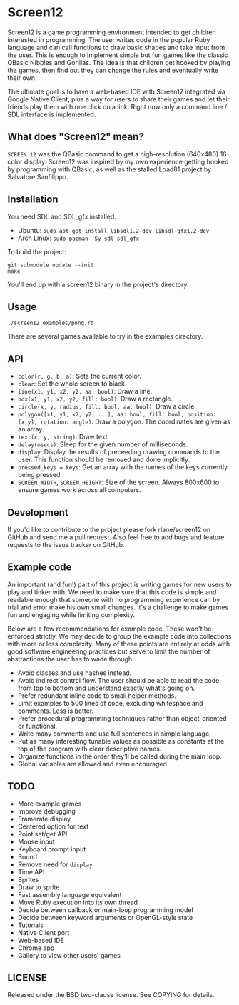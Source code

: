 Screen12
========

Screen12 is a game programming environment intended to get children interested in programming. The user writes code in the popular Ruby language and can call functions to draw basic shapes and take input from the user. This is enough to implement simple but fun games like the classic QBasic Nibbles and Gorillas. The idea is that children get hooked by playing the games, then find out they can change the rules and eventually write their own.

The ultimate goal is to have a web-based IDE with Screen12 integrated via Google Native Client, plus a way for users to share their games and let their friends play them with one click on a link. Right now only a command line / SDL interface is implemented.

What does "Screen12" mean?
--------------------------

`SCREEN 12` was the QBasic command to get a high-resolution (640x480) 16-color display. Screen12 was inspired by my own experience getting hooked by programming with QBasic, as well as the stalled Load81 project by Salvatore Sanfilippo.

Installation
------------

You need SDL and SDL_gfx installed.

 - Ubuntu: `sudo apt-get install libsdl1.2-dev libsdl-gfx1.2-dev`
 - Arch Linux: `sudo pacman -Sy sdl sdl_gfx`

To build the project:

```
git submodule update --init
make
```

You'll end up with a screen12 binary in the project's directory.

Usage
-----

`./screen12 examples/pong.rb`

There are several games available to try in the examples directory.

API
---

 - `color(r, g, b, a)`: Sets the current color.
 - `clear`: Set the whole screen to black.
 - `line(x1, y1, x2, y2, aa: bool)`: Draw a line.
 - `box(x1, y1, x2, y2, fill: bool)`: Draw a rectangle.
 - `circle(x, y, radius, fill: bool, aa: bool)`: Draw a circle.
 - `polygon([x1, y1, x2, y2, ...], aa: bool, fill: bool, position: [x,y],
   rotation: angle)`: Draw a polygon. The coordinates are given as an array.
 - `text(x, y, string)`: Draw text.
 - `delay(msecs)`: Sleep for the given number of milliseconds.
 - `display`: Display the results of preceeding drawing commands to the user. This
   function should be removed and done implicitly.
 - `pressed_keys = keys`: Get an array with the names of the keys currently
   being pressed.
 - `SCREEN_WIDTH`, `SCREEN_HEIGHT`: Size of the screen. Always 800x600 to
   ensure games work across all computers.

Development
-----------

If you'd like to contribute to the project please fork rlane/screen12 on GitHub and send me a pull request. Also feel free to add bugs and feature requests to the issue tracker on GitHub.

Example code
------------

An important (and fun!) part of this project is writing games for new users to play and tinker with. We need to make sure that this code is simple and readable enough that someone with no programming experience can by trial and error make his own small changes. It's a challenge to make games fun and engaging while limiting complexity.

Below are a few recommendations for example code. These won't be enforced strictly. We may decide to group the example code into collections with more or less complexity. Many of these points are entirely at odds with good software engineering practices but serve to limit the number of abstractions the user has to wade through.

 - Avoid classes and use hashes instead.
 - Avoid indirect control flow. The user should be able to read the code from
   top to bottom and understand exactly what's going on.
 - Prefer redundant inline code to small helper methods.
 - Limit examples to 500 lines of code, excluding whitespace and comments. Less
   is better.
 - Prefer procedural programming techniques rather than object-oriented or
   functional.
 - Write many comments and use full sentences in simple language.
 - Put as many interesting tunable values as possible as constants at the top
   of the program with clear descriptive names.
 - Organize functions in the order they'll be called during the main loop.
 - Global variables are allowed and even encouraged.

TODO
----

 - More example games
 - Improve debugging
 - Framerate display
 - Centered option for text
 - Point set/get API
 - Mouse input
 - Keyboard prompt input
 - Sound
 - Remove need for `display`
 - Time API
 - Sprites
 - Draw to sprite
 - Fast assembly language equivalent
 - Move Ruby execution into its own thread
 - Decide between callback or main-loop programming model
 - Decide between keyword arguments or OpenGL-style state
 - Tutorials
 - Native Client port
 - Web-based IDE
 - Chrome app
 - Gallery to view other users' games

LICENSE
-------

Released under the BSD two-clause license. See COPYING for details.
